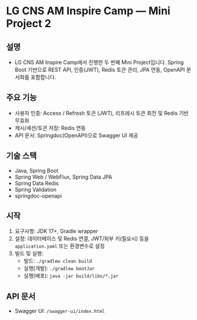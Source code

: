 # LG CNS AM Inspire Camp — Mini Project 2

## 설명
- LG CNS AM Inspire Camp에서 진행한 두 번째 Mini Project입니다. Spring Boot 기반으로 REST API, 인증(JWT), Redis 토큰 관리, JPA 연동, OpenAPI 문서화를 포함합니다.

## 주요 기능
- 사용자 인증: Access / Refresh 토큰 (JWT), 리프레시 토큰 회전 및 Redis 기반 무효화
- 캐시/세션/토큰 저장: Redis 연동
- API 문서: Springdoc(OpenAPI)으로 Swagger UI 제공

## 기술 스택
- Java, Spring Boot
- Spring Web / WebFlux, Spring Data JPA
- Spring Data Redis
- Spring Validation
- springdoc-openapi

## 시작
1. 요구사항: JDK 17+, Gradle wrapper
2. 설정: 데이터베이스 및 Redis 연결, JWT/외부 키(필요시) 등을 `application.yaml` 또는 환경변수로 설정
3. 빌드 및 실행:
   - 빌드: `./gradlew clean build`
   - 실행(개발): `./gradlew bootJar`
   - 실행(배포): `java -jar build/libs/*.jar`

## API 문서
- Swagger UI: `/swagger-ui/index.html`